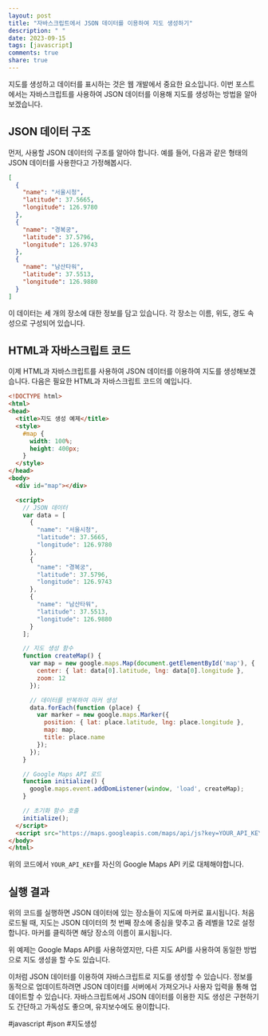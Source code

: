 ```yaml
---
layout: post
title: "자바스크립트에서 JSON 데이터를 이용하여 지도 생성하기"
description: " "
date: 2023-09-15
tags: [javascript]
comments: true
share: true
---
```


지도를 생성하고 데이터를 표시하는 것은 웹 개발에서 중요한 요소입니다. 이번 포스트에서는 자바스크립트를 사용하여 JSON 데이터를 이용해 지도를 생성하는 방법을 알아보겠습니다.

## JSON 데이터 구조

먼저, 사용할 JSON 데이터의 구조를 알아야 합니다. 예를 들어, 다음과 같은 형태의 JSON 데이터를 사용한다고 가정해봅시다.

```json
[
  {
    "name": "서울시청",
    "latitude": 37.5665,
    "longitude": 126.9780
  },
  {
    "name": "경복궁",
    "latitude": 37.5796,
    "longitude": 126.9743
  },
  {
    "name": "남산타워",
    "latitude": 37.5513,
    "longitude": 126.9880
  }
]
```

이 데이터는 세 개의 장소에 대한 정보를 담고 있습니다. 각 장소는 이름, 위도, 경도 속성으로 구성되어 있습니다.

## HTML과 자바스크립트 코드

이제 HTML과 자바스크립트를 사용하여 JSON 데이터를 이용하여 지도를 생성해보겠습니다. 다음은 필요한 HTML과 자바스크립트 코드의 예입니다.

```html
<!DOCTYPE html>
<html>
<head>
  <title>지도 생성 예제</title>
  <style>
    #map {
      width: 100%;
      height: 400px;
    }
  </style>
</head>
<body>
  <div id="map"></div>

  <script>
    // JSON 데이터
    var data = [
      {
        "name": "서울시청",
        "latitude": 37.5665,
        "longitude": 126.9780
      },
      {
        "name": "경복궁",
        "latitude": 37.5796,
        "longitude": 126.9743
      },
      {
        "name": "남산타워",
        "latitude": 37.5513,
        "longitude": 126.9880
      }
    ];

    // 지도 생성 함수
    function createMap() {
      var map = new google.maps.Map(document.getElementById('map'), {
        center: { lat: data[0].latitude, lng: data[0].longitude },
        zoom: 12
      });

      // 데이터를 반복하여 마커 생성
      data.forEach(function (place) {
        var marker = new google.maps.Marker({
          position: { lat: place.latitude, lng: place.longitude },
          map: map,
          title: place.name
        });
      });
    }

    // Google Maps API 로드
    function initialize() {
      google.maps.event.addDomListener(window, 'load', createMap);
    }

    // 초기화 함수 호출
    initialize();
  </script>
  <script src="https://maps.googleapis.com/maps/api/js?key=YOUR_API_KEY" async defer></script>
</body>
</html>
```

위의 코드에서 `YOUR_API_KEY`를 자신의 Google Maps API 키로 대체해야합니다.

## 실행 결과

위의 코드를 실행하면 JSON 데이터에 있는 장소들이 지도에 마커로 표시됩니다. 처음 로드될 때, 지도는 JSON 데이터의 첫 번째 장소에 중심을 맞추고 줌 레벨을 12로 설정합니다. 마커를 클릭하면 해당 장소의 이름이 표시됩니다.

위 예제는 Google Maps API를 사용하였지만, 다른 지도 API를 사용하여 동일한 방법으로 지도 생성을 할 수도 있습니다.

이처럼 JSON 데이터를 이용하여 자바스크립트로 지도를 생성할 수 있습니다. 정보를 동적으로 업데이트하려면 JSON 데이터를 서버에서 가져오거나 사용자 입력을 통해 업데이트할 수 있습니다. 자바스크립트에서 JSON 데이터를 이용한 지도 생성은 구현하기도 간단하고 가독성도 좋으며, 유지보수에도 용이합니다.

#javascript #json #지도생성